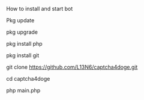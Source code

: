 How to install and start bot

Pkg update

pkg upgrade

pkg install php

pkg install git

git clone https://github.com/L13N6/captcha4doge.git

cd captcha4doge

php main.php
